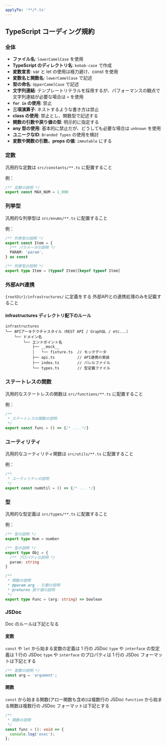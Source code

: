 ```yaml
---
applyTo: '**/*.ts'
---
```


## TypeScript コーディング規約

### 全体

- **ファイル名**: `lowerCamelCase` を使用
- **TypeScript のディレクトリ名**: `kebab-case` で作成
- **変数宣言**: var と let の使用は極力避け、const を使用
- **変数名と関数名**: `lowerCamelCase` で記述
- **型の命名**: `UpperCamelCase` で記述
- **文字列連結**: テンプレートリテラルを採用するが、パフォーマンスの観点で文字列連結が必要な場合は `+` を使用
- **`for in` の使用**: 禁止
- **三項演算子**: ネストするような書き方は禁止
- **class の使用**: 禁止とし、関数型で記述する
- **関数の引数や戻り値の型**: 明示的に指定する
- **any 型の使用**: 基本的に禁止だが、どうしても必要な場合は `unknown` を使用
- **ユニークなID**: `Branded Types` の使用を検討
- **変数や関数の引数、props の値**: `immutable` にする

### 定数

汎用的な定数は `src/constants/**.ts` に配置すること

例：

```ts:constants.ts
/** 定数の説明 */
export const MAX_NUM = 1_000
```

### 列挙型

汎用的な列挙型は `src/enums/**.ts` に配置すること

例：

```ts:enums.ts
/** 列挙型の説明 */
export const Item = {
  /** パラメータの説明 */
  PARAM: 'param',
} as const

/** 列挙型の説明 */
export type Item = (typeof Item)[keyof typeof Item]
```

### 外部API連携

`{rootDir}/infrastructures/` に定義をする
外部APIとの連携処理のみを記載すること

#### infrastructures ディレクトリ配下のルール

```
infrastructures
└── APIアーキテクチャスタイル（REST API / GraphQL / etc...）
    └── ドメイン名
        └── エンドポイント名
            ├── __mock__
            │   └── fixture.ts  // モックデータ
            ├── api.ts          // API連携の実装
            ├── index.ts        // バレルファイル
            └── types.ts        // 型定義ファイル
```

### ステートレスの関数

汎用的なステートレスの関数は `src/functions/**.ts` に配置すること

例：

```ts:functions.ts
/**
 * ステートレスの関数の説明
 */
export const func = () => {/* ... */}
```

### ユーティリティ

汎用的なユーティリティ関数は `src/utils/**.ts` に配置すること

例：

```ts:utils.ts
/**
 * ユーティリティの説明
 */
export const numUtil = () => {/* ... */}
```

### 型

汎用的な型定義は `src/types/**.ts` に配置すること

例：

```ts:types.ts
/** 型の説明 */
export type Num = number

/** 型の説明 */
export type Obj = {
  /** プロパティの説明 */
  param: string
}

/**
 * 関数の説明
 * @param arg - 引数の説明
 * @returns 戻り値の説明
 */
export type Func = (arg: string) => boolean
```

### JSDoc

Doc のルールは下記となる

#### 変数

`const` や `let` から始まる変数の定義は 1 行の JSDoc
`type` や `interface` の型定義は 1 行の JSDoc
`type` や `interface` のプロパティは 1 行の JSDoc
フォーマットは下記とする

```ts
/** 変数の説明 */
const arg = 'argument';
```

#### 関数

`const` から始まる関数(アロー関数も含め)は複数行の JSDoc
`function` から始まる関数は複数行の JSDoc
フォーマットは下記とする

```ts
/**
 * 関数の説明
 */
const func = (): void => {
  console.log('exec');
};
```
